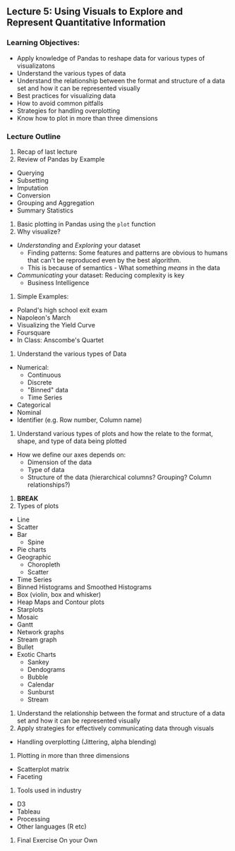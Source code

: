 ## Lecture 5: Using Visuals to Explore and Represent Quantitative Information


### Learning Objectives:

- Apply knowledge of Pandas to reshape data for various types of
visualizatons
- Understand the various types of data
- Understand the relationship between the format and structure of a data set
and how it can be represented visually
- Best practices for visualizing data
- How to avoid common pitfalls
- Strategies for handling overplotting
- Know how to plot in more than three dimensions

### Lecture Outline

1. Recap of last lecture
1. Review of Pandas by Example
  - Querying
  - Subsetting
  - Imputation
  - Conversion
  - Grouping and Aggregation
  - Summary Statistics
1. Basic plotting in Pandas using the `plot` function
1. Why visualize?
  - *Understanding* and *Exploring* your dataset 
    - Finding patterns: Some features and patterns are obvious to humans
that can't be reproduced even by the best algorithm.
    - This is because of semantics - What something *means* in the data
  - *Communicating* your dataset: Reducing complexity is key
    - Business Intelligence
1. Simple Examples:
  - Poland's high school exit exam
  - Napoleon's March
  - Visualizing the Yield Curve
  - Foursquare
  - In Class: Anscombe's Quartet
   
1. Understand the various types of Data
  - Numerical:
    - Continuous
    - Discrete 
    - "Binned" data
    - Time Series
  - Categorical
  - Nominal
  - Identifier (e.g. Row number, Column name)
1. Understand various types of plots and how the relate to the format,
shape, and type of data being plotted
  - How we define our axes depends on:
    - Dimension of the data
    - Type of data
    - Structure of the data (hierarchical columns? Grouping? Column
relationships?)
1. **BREAK**
1. Types of plots
  - Line 
  - Scatter
  - Bar
    - Spine
  - Pie charts
  - Geographic
    - Choropleth
    - Scatter
  - Time Series
  - Binned Histograms and Smoothed Histograms
  - Box (violin, box and whisker)
  - Heap Maps and Contour plots
  - Starplots
  - Mosaic 
  - Gantt 
  - Network graphs
  - Stream graph
  - Bullet
  - Exotic Charts
    - Sankey
    - Dendograms
    - Bubble
    - Calendar
    - Sunburst
    - Stream
1. Understand the relationship between the format and structure of a data set
and how it can be represented visually
1. Apply strategies for effectively communicating data through visuals
  - Handling overplotting (Jittering, alpha blending)
1. Plotting in more than three dimensions
  - Scatterplot matrix
  - Faceting
1. Tools used in industry
  - D3
  - Tableau
  - Processing
  - Other languages (R etc)
1. Final Exercise On your Own
 

